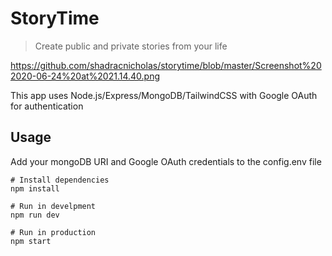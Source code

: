 # StoryTime

> Create public and private stories from your life

https://github.com/shadracnicholas/storytime/blob/master/Screenshot%202020-06-24%20at%2021.14.40.png

This app uses Node.js/Express/MongoDB/TailwindCSS with Google OAuth for authentication

## Usage

Add your mongoDB URI and Google OAuth credentials to the config.env file

```
# Install dependencies
npm install

# Run in develpment
npm run dev

# Run in production
npm start
```
